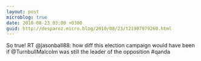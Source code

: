 ```yaml
---
layout: post
microblog: true
date: 2010-08-23 03:00 +0300
guid: http://desparoz.micro.blog/2010/08/23/t21907079260.html
---
```

So true! RT @jasonball88: how diff this election campaign would have been if @TurnbullMalcolm  was still the leader of the opposition #qanda

